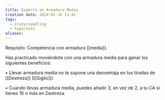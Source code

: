 ```yaml
---
title: Experto en Armadura Media
creation date: 2024-02-16 13:41
tags:
  - state/seedling
  - type/note
aliases:
---
```

Requisito: Competencia con armadura [[media]].

Has practicado moviéndote con una armadura media para ganar los siguientes beneficios:

• Llevar armadura media no te supone una desventaja en tus tiradas de [[Destreza]] ([[Sigilo]]).

• Cuando llevas armadura media, puedes añadir 3, en vez de 2, a tu CA si tienes 16 o más en
Destreza.
